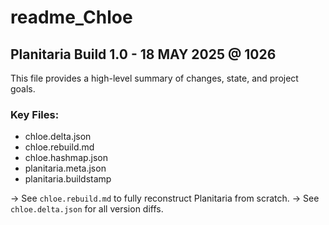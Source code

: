 # readme_Chloe

## Planitaria Build 1.0 - 18 MAY 2025 @ 1026

This file provides a high-level summary of changes, state, and project goals.

### Key Files:
- chloe.delta.json
- chloe.rebuild.md
- chloe.hashmap.json
- planitaria.meta.json
- planitaria.buildstamp

→ See `chloe.rebuild.md` to fully reconstruct Planitaria from scratch.
→ See `chloe.delta.json` for all version diffs.
